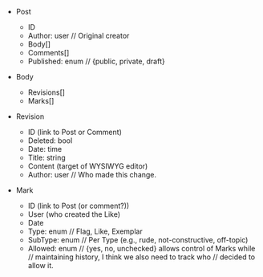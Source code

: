 * Post
  - ID
  - Author: user // Original creator
  - Body[]
  - Comments[]
  - Published: enum // {public, private, draft}

* Body
  - Revisions[]
  - Marks[]

* Revision
  - ID (link to Post or Comment)
  - Deleted: bool
  - Date: time
  - Title: string
  - Content (target of WYSIWYG editor)
  - Author: user  // Who made this change.

* Mark
  - ID (link to Post (or comment?))
  - User (who created the Like)
  - Date
  - Type: enum      // Flag, Like, Exemplar
  - SubType: enum   // Per Type (e.g., rude, not-constructive, off-topic)
  - Allowed: enum   // {yes, no, unchecked} allows control of Marks while
                    // maintaining history, I think we also need to track who
                    // decided to allow it.
